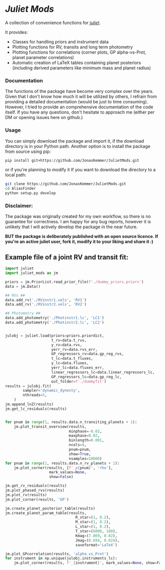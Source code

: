 # *Juliet Mods*

A collection of convenience functions for [*juliet*](http://juliet.readthedocs.io).

It provides:
* Classes for handling priors and instrument data
* Plotting functions for RV, transits and long term photometry
* Plotting functions for correlations (corner plots, GP alpha-vs-Prot, planet parameter correlations)
* Automatic creation of LaTeX tables containing planet posteriors (including derived parameters like minimum mass and planet radius)

### Documentation
 The functions of the package have become very complex over the years. Given that I don't know how much it will be utilized by others, I refrain from providing a detailed documentation (would be just to time consuming). However, I tried to provide an comprehensive documentation of the code itself. If you have any questions, don't hesitate to approach me (either per DM or opening issues here on github.)

### Usage
You can simply download the package and import it, if the download directory is in your Python path. Another option is to install the package from source using pip:

```bash
pip install git+https://github.com/JonasKemmer/JulietMods.git
```
or if you're planning to modify it
If you want to download the directory to a local path:
```bash
git clone https://github.com/JonasKemmer/JulietMods.git
cd AliasFinder
python setup.py develop
```

### Disclaimer:
The package was originally created for my own workflow, so there is no guarantee for correctness. I am happy for any bug reports, however it is unlikely that I will actively develop the package in the near future.

**BUT the package is deliberately published with an open source licence. If you're an active juliet user, fork it, modify it to your liking and share it :)**

## Example file of a joint RV and transit fit:
```python
import juliet
import juliet_mods as jm

priors = jm.PriorList.read_prior_file(f'./dummy_priors.priors')
data = jm.Data()

## RVs ##
data.add_rv('./RVinstr1.vels', 'RV1')
data.add_rv('./RVinstr2.vels', 'RV2')

## Photometry ##
data.add_photometry('./Photinstr1.lc', 'LC1')
data.add_photometry('./Photinstr2.lc', 'LC2')


julobj = juliet.load(priors=priors.priordict,
                     t_rv=data.t_rvs,
                     y_rv=data.rvs,
                     yerr_rv=data.rvs_err,
                     GP_regressors_rv=data.gp_reg_rvs,
                     t_lc=data.t_fluxes,
                     y_lc=data.fluxes,
                     yerr_lc=data.fluxes_err,
                     linear_regressors_lc=data.linear_regressors_lc,
                     GP_regressors_lc=data.gp_reg_lc,
                     out_folder=f'./dummyfit')
results = julobj.fit(
        sampler='dynamic_dynesty',
        nthreads=5,
    )
jm.append_lnZ(results)
jm.get_lc_residuals(results)


for pnum in range(1, results.data.n_transiting_planets + 1):
    jm.plot_transit_overview(results,
                             minphase=-0.02,
                             maxphase=0.02,
                             binlength=0.001,
                             ncols=4,
                             pnum=pnum,
                             show=True,
                             nsamples=10000)
for pnum in range(1, results.data.n_rv_planets + 1):
    jm.plot_corner(results, [f'_p{pnum}', 'rho'],
                    mark_values=None,
                    show=False)

jm.get_rv_residuals(results)
jm.plot_phased_rvs(results)
jm.plot_rv(results)
jm.plot_corner(results, 'GP')

jm.create_planet_posterior_table(results)
jm.create_planet_param_table(results,
                                R_star=(1, 0.2),
                                M_star=(1, 0.2),
                                L_star=(1, 0.2),
                                T_star=(6000, 100),
                                Kmag=(7.869, 0.02),
                                Jmag=(8.694, 0.024),
                                saveformat='LaTeX')

jm.plot_GPcorrelation(results, 'alpha_vs_Prot')
for instrument in np.unique(julobj.instruments_lc):
    jm.plot_corner(results, f'_{instrument}', mark_values=None, show=False)
```
